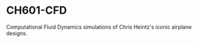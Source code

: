 CH601-CFD
=========

Computational Fluid Dynamics simulations of Chris Heintz's
iconic airplane designs.
